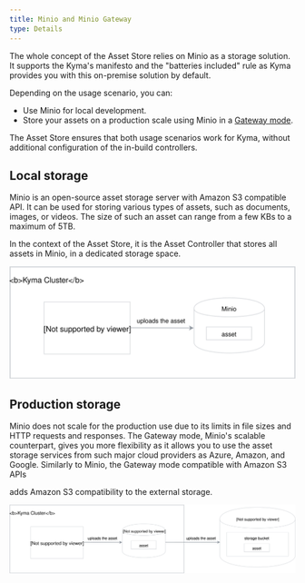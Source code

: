 ```yaml
---
title: Minio and Minio Gateway
type: Details
---
```


The whole concept of the Asset Store relies on Minio as a storage solution. It supports the Kyma's manifesto and the "batteries included" rule as Kyma provides you with this on-premise solution by default.

Depending on the usage scenario, you can:
- Use Minio for local development.
- Store your assets on a production scale using Minio in a [Gateway mode](https://github.com/minio/minio/tree/master/docs/gateway).

The Asset Store ensures that both usage scenarios work for Kyma, without additional configuration of the in-build controllers.

## Local storage

Minio is an open-source asset storage server with Amazon S3 compatible API. It can be used for storing various types of assets, such as documents, images, or videos. The size of such an asset can range from a few KBs to a maximum of 5TB.

In the context of the Asset Store, it is the Asset Controller that stores all assets in Minio, in a dedicated storage space.

![](assets/minio.svg)


## Production storage

Minio does not scale for the production use due to its limits in file sizes and HTTP requests and responses. The Gateway mode, Minio's scalable counterpart, gives you more flexibility as it allows you to use the asset storage services from such major cloud providers as Azure, Amazon, and Google. Similarly to Minio, the Gateway mode
 compatible with Amazon S3 APIs

adds Amazon S3 compatibility to the external storage.


![](assets/minio-gateway.svg)
